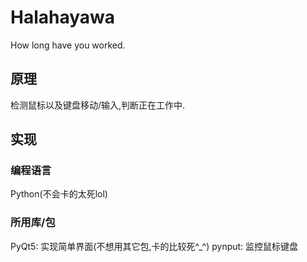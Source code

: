 # Halahayawa
How long have you worked.

## 原理
检测鼠标以及键盘移动/输入,判断正在工作中.

## 实现
### 编程语言
Python(不会卡的太死lol)
### 所用库/包
PyQt5: 实现简单界面(不想用其它包,卡的比较死^_^)
pynput: 监控鼠标键盘
